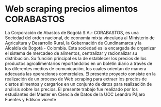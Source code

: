 # Web scraping precios alimentos CORABASTOS
La Corporación de Abastos de Bogotá S.A.- CORABASTOS, es una Sociedad del orden nacional, de economía mixta vinculada al Ministerio de Agricultura y Desarrollo Rural, la Gobernación de Cundinamarca y la Alcaldía de Bogotá - Colombia.  Esta sociedad es la encargada de organizar el sistema de mercadeo de alimentos, centralizar y racionalizar su distribución.  Su función principal es la de establecer los precios de los productos agroalimentarios reportándolos en un boletín diario a través de los diferentes medios de comunicación, los cuales orientan de manera adecuada las operaciones comerciales.
El presente proyecto consiste en la realización de un proceso de Web scraping para extraer los precios de ciertos alimentos y cargarlos en un conjunto de datos para realización de análisis sobre los precios.
El presente trabajo fue realizado por los estudiantes del Master en Ciencia de Datos de la UOC Leandro Pájaro Fuentes y Edilson vicente

